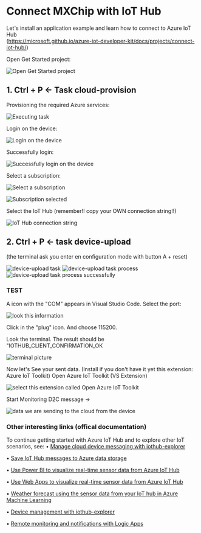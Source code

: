 # Connect MXChip with IoT Hub

Let's install an application example and learn how to connect to Azure IoT Hub <br /> (https://microsoft.github.io/azure-iot-developer-kit/docs/projects/connect-iot-hub/)

Open Get Started project: 

![Open Get Started project](images/01_MXChipGetStarted.png)



## 1. Ctrl + P     <-  Task cloud-provision

		
Provisioning the required Azure services:

![Executing task](images/02_MXChip_cloudProvision.png)


Login on the device:

![Login on the device](images/03_login.png)



Successfully login:

![Successfully login on the device](images/03_login2.png)


Select a subscription:

![Select a subscription](images/04_selectSubscription.png)


![Subscription selected](images/05_subscriptionselected.png)



Select the IoT Hub (remember!! copy your OWN connection string!!)

![IoT Hub connection string](images/06_iothub_connstring.png)



## 2. Ctrl + P <- task device-upload	
(the terminal ask you enter en configuration mode with button A + reset)


![device-upload task](images/07_task_device_upload1.png)
![device-upload task process](images/07_task_device_upload2.png)
![device-upload task process successfully](images/07_task_device_upload3.png)

### TEST
A icon with the "COM" appears in Visual Studio Code.
Select the port:

![look this information](images/08_Port.png)

Click in the "plug" icon. And choose 115200.

Look the terminal. The result should be "IOTHUB_CLIENT_CONFIRMATION_OK

![terminal picture](images/08_terminal.png)


Now let's See your sent data.
(Install if you don't have it yet this extension: Azure IoT Toolkit) 
Open Azure IoT Toolkit (VS Extension)

![select this extension called Open Azure IoT Toolkit](images/08_extension.png)


Start  Monitoring  D2C message -> 

![data we are sending to the cloud from the device](images/08_data.png)



### Other interesting links (offical documentation)


To continue getting started with Azure IoT Hub and to explore other IoT scenarios, see:
• [Manage cloud device messaging with iothub-explorer](https://docs.microsoft.com/en-us/azure/iot-hub/iot-hub-explorer-cloud-device-messaging)
    
• [Save IoT Hub messages to Azure data storage](https://docs.microsoft.com/en-us/azure/iot-hub/iot-hub-store-data-in-azure-table-storage)

• [Use Power BI to visualize real-time sensor data from Azure IoT Hub](https://docs.microsoft.com/en-us/azure/iot-hub/iot-hub-live-data-visualization-in-power-bi)

    
• [Use Web Apps to visualize real-time sensor data from Azure IoT Hub](https://docs.microsoft.com/en-us/azure/iot-hub/iot-hub-live-data-visualization-in-web-apps)

• [Weather forecast using the sensor data from your IoT hub in Azure Machine Learning](https://docs.microsoft.com/en-us/azure/iot-hub/iot-hub-weather-forecast-machine-learning)

• [Device management with iothub-explorer](https://docs.microsoft.com/en-us/azure/iot-hub/iot-hub-device-management-iothub-explorer)

• [Remote monitoring and notifications with ​​Logic ​​Apps](https://docs.microsoft.com/en-us/azure/iot-hub/iot-hub-monitoring-notifications-with-azure-logic-apps) 
